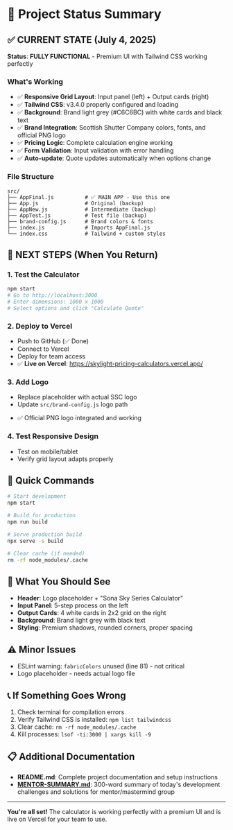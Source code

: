 # 🎯 Project Status Summary

## ✅ CURRENT STATE (July 4, 2025)

**Status**: **FULLY FUNCTIONAL** - Premium UI with Tailwind CSS working perfectly

### What's Working
- ✅ **Responsive Grid Layout**: Input panel (left) + Output cards (right)
- ✅ **Tailwind CSS**: v3.4.0 properly configured and loading
- ✅ **Background**: Brand light grey (#C6C6BC) with white cards and black text
- ✅ **Brand Integration**: Scottish Shutter Company colors, fonts, and official PNG logo
- ✅ **Pricing Logic**: Complete calculation engine working
- ✅ **Form Validation**: Input validation with error handling
- ✅ **Auto-update**: Quote updates automatically when options change

### File Structure
```
src/
├── AppFinal.js          # ✅ MAIN APP - Use this one
├── App.js               # Original (backup)
├── AppNew.js            # Intermediate (backup)
├── AppTest.js           # Test file (backup)
├── brand-config.js      # Brand colors & fonts
├── index.js             # Imports AppFinal.js
└── index.css            # Tailwind + custom styles
```

## 🚀 NEXT STEPS (When You Return)

### 1. Test the Calculator
```bash
npm start
# Go to http://localhost:3000
# Enter dimensions: 1000 x 1000
# Select options and click "Calculate Quote"
```

### 2. Deploy to Vercel
- Push to GitHub (✅ Done)
- Connect to Vercel
- Deploy for team access
- ✅ **Live on Vercel**: https://skylight-pricing-calculators.vercel.app/

### 3. Add Logo
- Replace placeholder with actual SSC logo
- Update `src/brand-config.js` logo path
+ ✅ Official PNG logo integrated and working

### 4. Test Responsive Design
- Test on mobile/tablet
- Verify grid layout adapts properly

## 🔧 Quick Commands

```bash
# Start development
npm start

# Build for production
npm run build

# Serve production build
npx serve -s build

# Clear cache (if needed)
rm -rf node_modules/.cache
```

## 🎨 What You Should See

- **Header**: Logo placeholder + "Sona Sky Series Calculator"
- **Input Panel**: 5-step process on the left
- **Output Cards**: 4 white cards in 2x2 grid on the right
- **Background**: Brand light grey with black text
- **Styling**: Premium shadows, rounded corners, proper spacing

## ⚠️ Minor Issues

- ESLint warning: `fabricColors` unused (line 81) - not critical
- Logo placeholder - needs actual logo file

## 📞 If Something Goes Wrong

1. Check terminal for compilation errors
2. Verify Tailwind CSS is installed: `npm list tailwindcss`
3. Clear cache: `rm -rf node_modules/.cache`
4. Kill processes: `lsof -ti:3000 | xargs kill -9`

## 📋 Additional Documentation

- **README.md**: Complete project documentation and setup instructions
- **[MENTOR-SUMMARY.md](./MENTOR-SUMMARY.md)**: 300-word summary of today's development challenges and solutions for mentor/mastermind group

---

**You're all set!** The calculator is working perfectly with a premium UI and is live on Vercel for your team to use. 